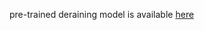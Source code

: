 pre-trained deraining model is available [here](https://github.com/cschenxiang/DRSformer#pre-trained-models)
